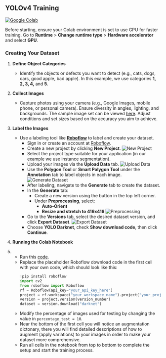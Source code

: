 ## **YOLOv4 Training**

<a href='https://colab.research.google.com/drive/16OozKrCunzDAf50p3QLWYyivqnQZXBix?usp=sharing' target="_blank"><img alt='Google Colab' src='https://img.shields.io/badge/Colab-100000?style=flat&logo=Google Colab&logoColor=ffa500&labelColor=383838&color=ffa500'/></a>

Before starting, ensure your Colab environment is set to use GPU for faster training. Go to **Runtime** > **Change runtime type** > **Hardware accelerator** and select **GPU**.

### **Creating Your Dataset**

1. **Define Object Categories**
   - Identify the objects or defects you want to detect (e.g., cats, dogs, cars, good apple, bad apple). In this example, we use categories **1, 2, 3, 4,** and **5**.

2. **Collect Images**
   - Capture photos using your camera (e.g., Google Images, mobile phone, or personal camera). Ensure diversity in angles, lighting, and backgrounds. The sample image set can be viewed [here](https://drive.google.com/drive/folders/1U3uedqbndjVraDxkVg8IPtNmZ3qrNuqY?usp=sharing). Adjust conditions and set sizes based on the accuracy you aim to achieve.

3. **Label the Images**
   - Use a labeling tool like [**Roboflow**](https://roboflow.com/) to label and create your dataset.
     - Sign in or create an account at [Roboflow](https://roboflow.com/).
     - Create a new project by clicking **New Project**.
       ![New Project](https://i.imgur.com/94aYGQf.png)
     - Select the project type suitable for your application (in our example we use instance segmentation).
     - Upload your images via the **Upload Data** tab.
       ![Upload Data](https://i.imgur.com/kLLrlkl.png)
     - Use the **Polygon Tool** or **Smart Polygon Tool** under the **Annotation** tab to label objects in each image.
       ![Generate Dataset](https://i.imgur.com/TeoZQOl.png)
     - After labeling, navigate to the **Generate** tab to create the dataset.
     - In the **Generate** tab:
       - Create a new version using the button in the top left corner.
       - Under **Preprocessing**, select:
         - **Auto-Orient**
         - **Resize and stretch to 416x416**
           ![Preprocessing](https://i.imgur.com/bbZh7xv.png)
     - Go to the **Versions** tab, select the desired dataset version, and click **Export Dataset**.
       ![Export Dataset](https://i.imgur.com/xo2zuSF.png)
     - Choose **YOLO Darknet**, check **Show download code**, then click **Continue**.

4. **Running the Colab Notebook**
5. - Run this [code](https://github.com/dorna-robotics/education/blob/main/ml_yolov4_train/ml_yolo4_train.ipynb).
   - Replace the placeholder Roboflow download code in the first cell with your own code, which should look like this:
     ```python
     !pip install roboflow
     import cv2
     from roboflow import Roboflow
     rf = Roboflow(api_key="your_api_key_here")
     project = rf.workspace("your_workspace_name").project("your_project_name")
     version = project.version(version_number)
     dataset = version.download("darknet")
     ```
   - Modify the percentage of images used for testing by changing the value in `percentage_test = 10`.
   - Near the bottom of the first cell you will notice an augmentation dictonary, there you will find detailed descriptions of how to augment (apply variations) to your images in order to make your dataset more comprehensive.
   - Run all cells in the notebook from top to bottom to complete the setup and start the training process.
